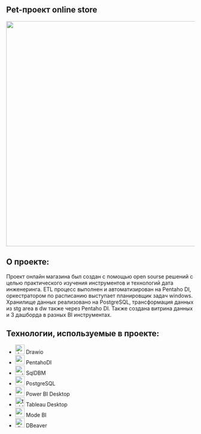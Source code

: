 ## Pet-проект online store

<p align="center">
      <img src="https://i.ibb.co/5hj0NWV/image.jpg" width="600">
</p>

## О проекте:
      
Проект онлайн магазина был создан с помощью open sourse решений с целью практического изучения инструментов 
и технологий дата инженеринга. ETL процесс выполнен и автоматизирован на Pentaho DI, оркестратором по расписанию
выступает планировщик задач windows. Хранилище данных реализовано на PostgreSQL, трансформация данных из stg area в
dw также через Pentaho DI. Также создана витрина данных и 3 дашборда в разных BI инструментах.

## Технологии, используемые в проекте:
<ul>
  <li><img src= "https://i.ibb.co/0nMtzqp/image.png" width="25" alt = "drawio" > Drawio </li>
  <li><img src= "https://i.ibb.co/YQ14m7q/2.png" width="25" alt = "pentaho di" > PentahoDI </li>
  <li><img src= "https://i.ibb.co/GCdqNfK/sqldbm-logo.jpg" width="25" alt= "sqldbm" > SqlDBM </li>
  <li><img src= "https://i.ibb.co/19K60D6/Postgresql-elephant-svg.png" width="25" alt= "postgresql" > PostgreSQL </li>
  <li><img src= "https://i.ibb.co/kKgN9nx/1510966735.jpg" width="25" alt= "powerbi" > Power BI Desktop </li>
  <li><img src= "https://i.ibb.co/BzzDNw8/png-transparent-tableau-software-computer-software-data-visualization-nyse-data-business-intelligenc.png" width="25" alt= "tableau" > Tableau Desktop </li>
  <li><img src= "https://i.ibb.co/FYbPNWN/163aa82596261bf2ce6b6d88e9b68a4f.png" width="25" alt= "modebi" > Mode BI </li>
  <li><img src= "https://i.ibb.co/1vtr46n/dbeaver-logo-E07205-C498-seeklogo-com.png" width="25" alt= "dbeaver" > DBeaver </li>    
</ul>
